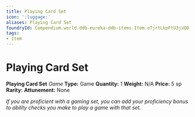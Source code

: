 ```yaml
---
title: Playing Card Set
icon: ':luggage:'
aliases: Playing Card Set
foundryId: Compendium.world.ddb-eureka-ddb-items.Item.o7jrtLkpFtU3jxQD
tags:
- Item
---
```


# Playing Card Set

**Playing Card Set**
_Game_
**Type:** Game
**Quantity:** 1
**Weight:** N/A
**Price:** 5 sp
**Rarity:** 
**Attunement:** None

*If you are proficient with a gaming set, you can add your proficiency bonus to ability checks you make to play a game with that set.*